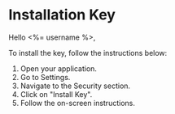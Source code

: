 # Installation Key

Hello <%= username %>,

To install the key, follow the instructions below:

1. Open your application.
2. Go to Settings.
3. Navigate to the Security section.
4. Click on "Install Key".
5. Follow the on-screen instructions.
